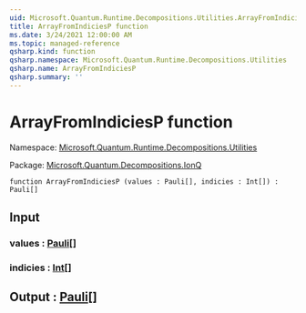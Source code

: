 ```yaml
---
uid: Microsoft.Quantum.Runtime.Decompositions.Utilities.ArrayFromIndiciesP
title: ArrayFromIndiciesP function
ms.date: 3/24/2021 12:00:00 AM
ms.topic: managed-reference
qsharp.kind: function
qsharp.namespace: Microsoft.Quantum.Runtime.Decompositions.Utilities
qsharp.name: ArrayFromIndiciesP
qsharp.summary: ''
---
```


# ArrayFromIndiciesP function

Namespace: [Microsoft.Quantum.Runtime.Decompositions.Utilities](xref:Microsoft.Quantum.Runtime.Decompositions.Utilities)

Package: [Microsoft.Quantum.Decompositions.IonQ](https://nuget.org/packages/Microsoft.Quantum.Decompositions.IonQ)




```qsharp
function ArrayFromIndiciesP (values : Pauli[], indicies : Int[]) : Pauli[]
```


## Input

### values : [Pauli](xref:microsoft.quantum.lang-ref.pauli)[]




### indicies : [Int](xref:microsoft.quantum.lang-ref.int)[]





## Output : [Pauli](xref:microsoft.quantum.lang-ref.pauli)[]

